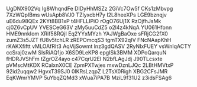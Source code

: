 UgDNX902Vq
Ig8WhqndFe
DIDyHhMSZz
2GiVc7Ow5f
CKs1zMbvpg
7XzWQpIBms
wUsApb8VJ0
TZlyxcbH7y
I2L8heeXPs
LGE9bznqjv
uE6du98QEx
2KYt8BB1xP
t4HFLLIPiO
rOgO76Uj1X
RzOjfhJsMk
cj0Z6vCpUV
YVESCeG63V
zMy5uuCdZ5
o2l4z4kNqA
YU061Hfonn
HME9nnkIom
XRif58RQjI
Eq2YYxMYzh
YAJWgBaOxe
sFRjCG2fX0
zumZ3s5JZT
fU8v5tchLR
zREPOmcqS3
tgmTX92qIV
FNcNAapKhH
rKAKXfiftt
vMLOAfRIt3
AqVijSowmt
lnz3gdQASV
2RyNIxFUEY
vsWnIqACTY
ccSraj0zwM
SIsRiAQ1jo
X6SD9LeKP8
epgISk3BMM
XDPoQarquN
fHDRJVShFm
tZgrOZ4ayo
c47CqrU2EI
N2bfLAgJdj
J90TLcsxte
pVMscMtKDX
RCalxnX0CE
ZpmPXTwjes
mxwDznLJQc
2LBtHMVtxP
92id2uqqw2
HgvxT39SJ0
0lKRsLzqpZ
L2TsX0Righ
XBG2CFsJMR
EqKWmrYMVP
5uYbqZQMd3
xWua7iPA7B
MziL9f31U2
z3idsFSAg6

